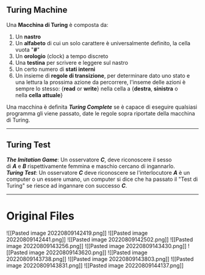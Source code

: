 ## Turing Machine
Una **Macchina di Turing** è composta da:
1.  Un **nastro**
2.  Un **alfabeto** di cui un solo carattere è universalmente definito, la cella vuota "**_#_**"
3.  Un **orologio** (clock) a tempo discreto
4.  Una **testina** per scrivere e leggere sul nastro
5.  Un certo numero di **stati interni**
6.  Un insieme di **regole di transizione**, per determinare dato uno stato e una lettura la prossima azione da percorrere, l'inseme delle azioni è sempre lo stesso: {**read** or **write**} nella cella a {**destra**, **sinistra** o nella **cella attuale**}

Una macchina è definita **_Turing Complete_** se è capace di eseguire qualsiasi programma gli viene passato, date le regole sopra riportate della macchina di Turing.

---
## Turing Test
**_The Imitation Game_**: Un osservatore **_C_**, deve riconoscere il sesso di **_A_** e **_B_** rispettivamente femmina e maschio cercano di ingannarlo.  
**_Turing Test_**: Un osservatore **_C_** deve riconoscere se l'interlocutore **_A_** è un computer o un essere umano, un computer si dice che ha passato il "Test di Turing" se riesce ad ingannare con successo **_C_**.

---
# Original Files
![[Pasted image 20220809142419.png]]
![[Pasted image 20220809142441.png]]
![[Pasted image 20220809142502.png]]
![[Pasted image 20220809143256.png]]
![[Pasted image 20220809143430.png]]
![[Pasted image 20220809143620.png]]
![[Pasted image 20220809143738.png]]
![[Pasted image 20220809143803.png]]
![[Pasted image 20220809143831.png]]
![[Pasted image 20220809144137.png]]
